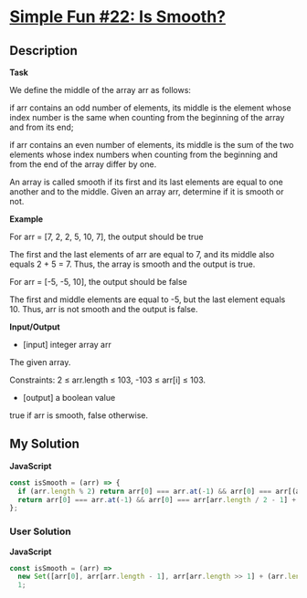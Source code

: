 # [Simple Fun #22: Is Smooth?](https://www.codewars.com/kata/5886d35d4703f125a6000008)

## Description

**Task**

We define the middle of the array arr as follows:

if arr contains an odd number of elements, its middle is the element whose index number is the same when counting from the beginning of the array and from its end;

if arr contains an even number of elements, its middle is the sum of the two elements whose index numbers when counting from the beginning and from the end of the array differ by one.

An array is called smooth if its first and its last elements are equal to one another and to the middle. Given an array arr, determine if it is smooth or not.

**Example**

For arr = [7, 2, 2, 5, 10, 7], the output should be true

The first and the last elements of arr are equal to 7, and its middle also equals 2 + 5 = 7. Thus, the array is smooth and the output is true.

For arr = [-5, -5, 10], the output should be false

The first and middle elements are equal to -5, but the last element equals 10. Thus, arr is not smooth and the output is false.

**Input/Output**

- [input] integer array arr

The given array.

Constraints: 2 ≤ arr.length ≤ 103, -103 ≤ arr[i] ≤ 103.

- [output] a boolean value

true if arr is smooth, false otherwise.

## My Solution

**JavaScript**

```js
const isSmooth = (arr) => {
  if (arr.length % 2) return arr[0] === arr.at(-1) && arr[0] === arr[(arr.length / 2) ^ 0];
  return arr[0] === arr.at(-1) && arr[0] === arr[arr.length / 2 - 1] + arr[arr.length / 2];
};
```

### User Solution

**JavaScript**

```js
const isSmooth = (arr) =>
  new Set([arr[0], arr[arr.length - 1], arr[arr.length >> 1] + (arr.length % 2 ? 0 : arr[--arr.length >> 1])]).size ===
  1;
```
